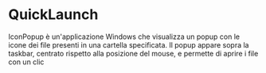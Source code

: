 # QuickLaunch
IconPopup è un'applicazione Windows che visualizza un popup con le icone dei file presenti in una cartella specificata. Il popup appare sopra la taskbar, centrato rispetto alla posizione del mouse, e permette di aprire i file con un clic
